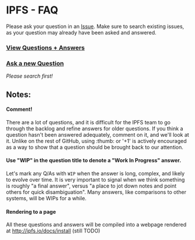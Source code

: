 # IPFS - FAQ

Please ask your question in an [Issue](https://github.com/ipfs/faq/issues). Make sure to search existing issues, as your question may already have been asked and answered.

### [View Questions + Answers](https://github.com/ipfs/faq/issues)
### [Ask a new Question](https://github.com/ipfs/faq/issues/new)
_Please search first!_

## Notes:

#### Comment!

There are a lot of questions, and it is difficult for the IPFS team to go through the backlog and refine answers for older questions. If you think a question hasn't been answered adequately, comment on it, and we'll look at it. Unlike on the rest of GitHub, using :thumb: or '+1' is actively encouraged as a way to show that a question should be brought back to our attention.

#### Use "WIP" in the question title to denote a "Work In Progress" answer.

Let's mark any Q/As with `WIP` when the answer is long, complex, and likely to evolve over time. It is very important to signal when we think something is roughly "a final answer", versus "a place to jot down notes and point others for quick disambiguation". Many answers, like comparisons to other systems, will be WIPs for a while.

#### Rendering to a page

All these questions and answers will be compiled into a webpage rendered at http://ipfs.io/docs/install (still TODO)
